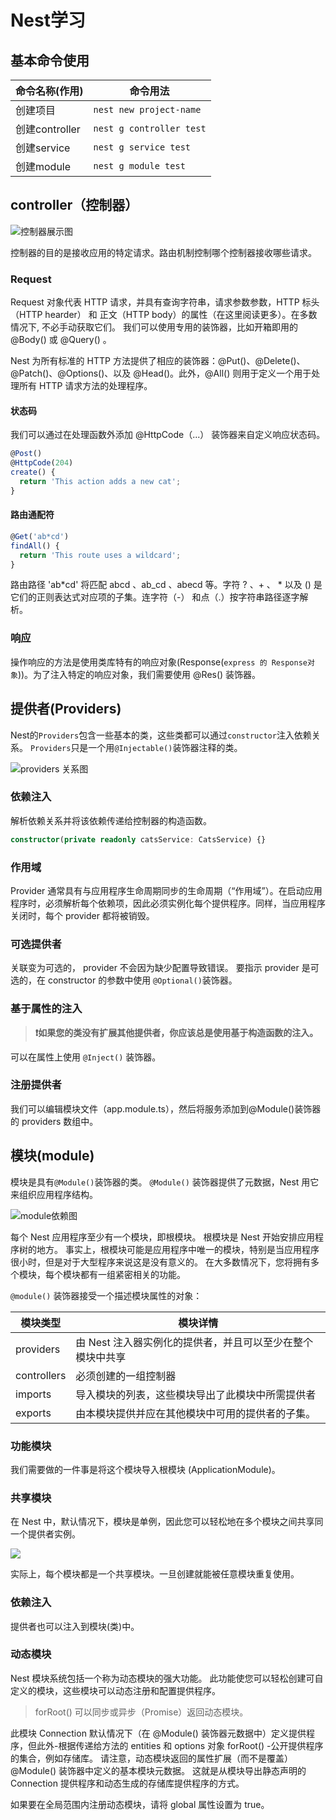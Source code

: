 # Nest学习

## 基本命令使用

| 命令名称(作用) | 命令用法                 |
| -------------- | ------------------------ |
| 创建项目       | `nest new project-name`  |
| 创建controller | `nest g controller test` |
| 创建service    | `nest g service test`    |
| 创建module     | `nest g module test`     |

## controller（控制器）

![控制器展示图](https://docs.nestjs.com/assets/Controllers_1.png)

控制器的目的是接收应用的特定请求。路由机制控制哪个控制器接收哪些请求。

### Request

Request 对象代表 HTTP 请求，并具有查询字符串，请求参数参数，HTTP 标头（HTTP hearder） 和 正文（HTTP body）的属性（在这里阅读更多）。在多数情况下, 不必手动获取它们。 我们可以使用专用的装饰器，比如开箱即用的 @Body() 或 @Query() 。

Nest 为所有标准的 HTTP 方法提供了相应的装饰器：@Put()、@Delete()、@Patch()、@Options()、以及 @Head()。此外，@All() 则用于定义一个用于处理所有 HTTP 请求方法的处理程序。

#### 状态码

我们可以通过在处理函数外添加 @HttpCode（...） 装饰器来自定义响应状态码。

```TypeScript
@Post()
@HttpCode(204)
create() {
  return 'This action adds a new cat';
}
```

#### 路由通配符

```TypeScript
@Get('ab*cd')
findAll() {
  return 'This route uses a wildcard';
}

```

路由路径 'ab*cd' 将匹配 abcd 、ab_cd 、abecd 等。字符 ? 、+ 、 * 以及 () 是它们的正则表达式对应项的子集。连字符（-） 和点（.）按字符串路径逐字解析。

### 响应

 操作响应的方法是使用类库特有的响应对象(Response(`express 的 Response对象`))。为了注入特定的响应对象，我们需要使用 @Res() 装饰器。

## 提供者(Providers)

Nest的`Providers`包含一些基本的类，这些类都可以通过`constructor`注入依赖关系。
`Providers`只是一个用`@Injectable()`装饰器注释的类。

![providers 关系图](https://docs.nestjs.com/assets/Components_1.png)

### 依赖注入

解析依赖关系并将该依赖传递给控制器的构造函数。

```TypeScript
constructor(private readonly catsService: CatsService) {}
```


### 作用域

Provider 通常具有与应用程序生命周期同步的生命周期（“作用域”）。在启动应用程序时，必须解析每个依赖项，因此必须实例化每个提供程序。同样，当应用程序关闭时，每个 provider 都将被销毁。

### 可选提供者

关联变为可选的， provider 不会因为缺少配置导致错误。
要指示 provider 是可选的，在 constructor 的参数中使用 `@Optional()`装饰器。

### 基于属性的注入

> **❗如果您的类没有扩展其他提供者，你应该总是使用基于构造函数的注入。**


可以在属性上使用 `@Inject()` 装饰器。

### 注册提供者

我们可以编辑模块文件（app.module.ts），然后将服务添加到@Module()装饰器的 providers 数组中。

## 模块(module)

模块是具有`@Module()`装饰器的类。 `@Module()` 装饰器提供了元数据，Nest 用它来组织应用程序结构。

![module依赖图](https://docs.nestjs.com/assets/Modules_1.png)

每个 Nest 应用程序至少有一个模块，即根模块。
根模块是 Nest 开始安排应用程序树的地方。
事实上，根模块可能是应用程序中唯一的模块，特别是当应用程序很小时，但是对于大型程序来说这是没有意义的。
在大多数情况下，您将拥有多个模块，每个模块都有一组紧密相关的功能。

`@module()` 装饰器接受一个描述模块属性的对象：

| 模块类型    | 模块详情                                                   |
| ----------- | ---------------------------------------------------------- |
| providers   | 由 Nest 注入器实例化的提供者，并且可以至少在整个模块中共享 |
| controllers | 必须创建的一组控制器                                       |
| imports     | 导入模块的列表，这些模块导出了此模块中所需提供者           |
| exports     | 由本模块提供并应在其他模块中可用的提供者的子集。           |


### 功能模块

我们需要做的一件事是将这个模块导入根模块 (ApplicationModule)。

### 共享模块

在 Nest 中，默认情况下，模块是单例，因此您可以轻松地在多个模块之间共享同一个提供者实例。

![](https://docs.nestjs.com/assets/Shared_Module_1.png)

实际上，每个模块都是一个共享模块。一旦创建就能被任意模块重复使用。

### 依赖注入

提供者也可以注入到模块(类)中。

### 动态模块

Nest 模块系统包括一个称为动态模块的强大功能。
此功能使您可以轻松创建可自定义的模块，这些模块可以动态注册和配置提供程序。

> forRoot() 可以同步或异步（Promise）返回动态模块。


此模块 Connection 默认情况下（在 @Module() 装饰器元数据中）定义提供程序，但此外-根据传递给方法的 entities 和 options 对象 forRoot() -公开提供程序的集合，例如存储库。
请注意，动态模块返回的属性扩展（而不是覆盖）@Module() 装饰器中定义的基本模块元数据。
这就是从模块导出静态声明的 Connection 提供程序和动态生成的存储库提供程序的方式。

如果要在全局范围内注册动态模块，请将 global 属性设置为 true。